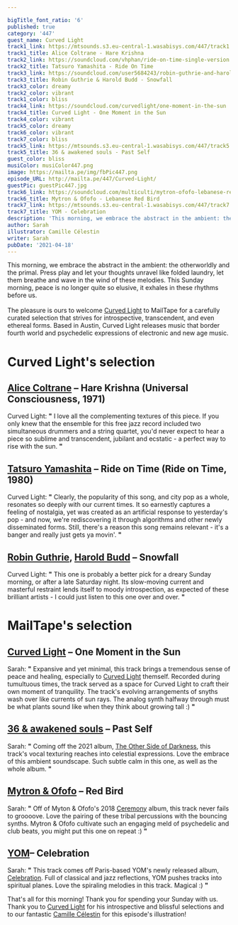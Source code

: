 ```yaml
---

bigTitle_font_ratio: '6'
published: true
category: '447'
guest_name: Curved Light
track1_link: https://mtsounds.s3.eu-central-1.wasabisys.com/447/track1.mp3
track1_title: Alice Coltrane - Hare Krishna
track2_link: https://soundcloud.com/vhphan/ride-on-time-single-version
track2_title: Tatsuro Yamashita - Ride On Time
track3_link: https://soundcloud.com/user5684243/robin-guthrie-and-harold-budd-snowfall
track3_title: Robin Guthrie & Harold Budd - Snowfall
track3_color: dreamy
track2_color: vibrant
track1_color: bliss
track4_link: https://soundcloud.com/curvedlight/one-moment-in-the-sun
track4_title: Curved Light - One Moment in the Sun
track4_color: vibrant
track5_color: dreamy
track6_color: vibrant
track7_color: bliss
track5_link: https://mtsounds.s3.eu-central-1.wasabisys.com/447/track5.mp3
track5_title: 36 & awakened souls - Past Self
guest_color: bliss
musiColor: musiColor447.png
image: https://mailta.pe/img/fbPic447.png
episode_URL: http://mailta.pe/447/Curved-Light/
guestPic: guestPic447.jpg
track6_link: https://soundcloud.com/multiculti/mytron-ofofo-lebanese-red-bird-mc040
track6_title: Mytron & Ofofo - Lebanese Red Bird
track7_link: https://mtsounds.s3.eu-central-1.wasabisys.com/447/track7.mp3
track7_title: YOM - Celebration
description: 'This morning, we embrace the abstract in the ambient: the otherworldly and the primal. The tracks in the following playlist reach for any lingering emptiness sitting within us, offering a moment of calm and exhale. Press play and let your thoughts unravel like folded laundry, let them breathe and wave in the wind of these melodies. This Sunday morning, peace is no longer quite so elusive, it breathes in these rhythms before us. '
author: Sarah
illustrator: Camille Célestin
writer: Sarah
pubDate: '2021-04-18'
---
```



  This morning, we embrace the abstract in the ambient: the otherworldly and the primal. Press play and let your thoughts unravel like folded laundry, let them breathe and wave in the wind of these melodies. This Sunday morning, peace is no longer quite so elusive, it exhales in these rhythms before us. 
   <br><br>
  The pleasure is ours to welcome [Curved Light](https://curvedlight.bandcamp.com/) to MailTape for a carefully curated selection that strives for introspective, transcendent, and even ethereal forms. Based in Austin, Curved Light releases music that border fourth world and psychedelic expressions of electronic and new age music.


# Curved Light's selection

## [Alice Coltrane](https://www.alicecoltrane.com/) – Hare Krishna (Universal Consciousness, 1971)
Curved Light: **"** I love all the complementing textures of this piece. If you only knew that the ensemble for this free jazz record included two simultaneous drummers and a string quartet, you'd never expect to hear a piece so sublime and transcendent, jubilant and ecstatic - a perfect way to rise with the sun. **"** 

## [Tatsuro Yamashita](https://www.discogs.com/artist/119485-Tatsuro-Yamashita) – Ride on Time (Ride on Time, 1980)
Curved Light: **"** Clearly, the popularity of this song, and city pop as a whole, resonates so deeply with our current times. It so earnestly captures a feeling of nostalgia, yet was created as an artificial response to yesterday's pop - and now, we're rediscovering it through algorithms and other newly disseminated forms. Still, there's a reason this song remains relevant - it's a banger and really just gets ya movin'. **"** 

## [Robin Guthrie](http://robinguthrie.com/), [Harold Budd](https://haroldbudd.bandcamp.com/) – Snowfall
Curved Light: **"** This one is probably a better pick for a dreary Sunday morning, or after a late Saturday night. Its slow-moving current and masterful restraint lends itself to moody introspection, as expected of these brilliant artists - I could just listen to this one over and over. **"** 

# MailTape's selection

## [Curved Light](https://curvedlight.bandcamp.com/) – One Moment in the Sun
Sarah: **"** Expansive and yet minimal, this track brings a tremendous sense of peace and healing, especially to [Curved Light](https://curvedlight.bandcamp.com/) themself. Recorded during tumultuous times, the track served as a space for Curved Light to craft their own moment of tranquility. The track's evolving arrangements of snyths wash over like currents of sun rays. The analog synth halfway through must be what plants sound like when they think about growing tall :) **"** 

## [36 & awakened souls](https://pitp.bandcamp.com/album/the-other-side-of-darkness) – Past Self
Sarah: **"** Coming off the 2021 album, [The Other Side of Darkness](https://pitp.bandcamp.com/album/the-other-side-of-darkness), this track's vocal texturing reaches into celestial expressions. Love the embrace of this ambient soundscape. Such subtle calm in this one, as well as the whole album. **"** 

## [Mytron & Ofofo](https://multiculti.bandcamp.com/album/ceremony) – Red Bird
Sarah: **"** Off of Myton & Ofofo's 2018 [Ceremony](https://multiculti.bandcamp.com/album/ceremony) album, this track never fails to groooove. Love the pairing of these tribal percussions with the bouncing synths. Mytron & Ofofo cultivate such an engaging meld of psychedelic and club beats, you might put this one on repeat :) **"** 

## [YOM](https://komosrecords.bandcamp.com/album/celebration)– Celebration
Sarah: **"** This track comes off Paris-based YOM's newly released album, [Celebration](https://komosrecords.bandcamp.com/album/celebration). Full of classical and jazz reflections, YOM pushes tracks into spiritual planes. Love the spiraling melodies in this track. Magical :) **"** 

That's all for this morning! Thank you for spending your Sunday with us. Thank you to [Curved Light](https://curvedlight.bandcamp.com/) for his introspective and blissful selections and to our fantastic [Camille Célestin](https://camillecelestin.com/) for this episode's illustration!

